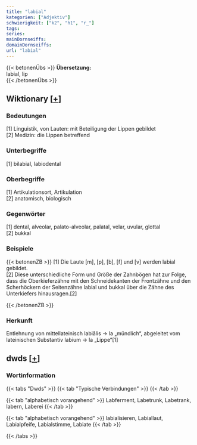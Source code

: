 ```yaml
---
title: "labial"
kategorien: ["Adjektiv"]
schwierigkeit: ["k2", "h1", "r_"]
tags:
series:
mainDornseiffs:
domainDornseiffs:
url: "labial"
---
```


{{< betonenÜbs >}}
**Übersetzung:**  
labial, lip  
{{< /betonenÜbs >}}

## Wiktionary [[+](https://de.wiktionary.org/wiki/labial)]

### Bedeutungen
[1] Linguistik, von Lauten: mit Beteiligung der Lippen gebildet  
[2] Medizin: die Lippen betreffend  

### Unterbegriffe
[1] bilabial, labiodental  

### Oberbegriffe
[1] Artikulationsort, Artikulation  
[2] anatomisch, biologisch  

### Gegenwörter
[1] dental, alveolar, palato-alveolar, palatal, velar, uvular, glottal  
[2] bukkal  

### Beispiele
{{< betonenZB >}}
[1] Die Laute [m], [p], [b], [f] und [v] werden labial gebildet.  
[2] Diese unterschiedliche Form und Größe der Zahnbögen hat zur Folge, dass die Oberkieferzähne mit den Schneidekanten der Frontzähne und den Scherhöckern der Seitenzähne labial und bukkal über die Zähne des Unterkiefers hinausragen.[2]  

{{< /betonenZB >}}
### Herkunft
Entlehnung von mittellateinisch labiālis → la „mündlich“, abgeleitet vom lateinischen Substantiv labium → la „Lippe“[1]  



## dwds [[+](https://www.dwds.de/wb/labial)]

### Wortinformation
{{< tabs "Dwds" >}}
{{< tab "Typische Verbindungen" >}}
{{< /tab >}}

{{< tab "alphabetisch vorangehend" >}}
Labferment, Labetrunk, Labetrank, labern, Laberei
{{< /tab >}}

{{< tab "alphabetisch vorangehend" >}}
labialisieren, Labiallaut, Labialpfeife, Labialstimme, Labiate
{{< /tab >}}

{{< /tabs >}}

